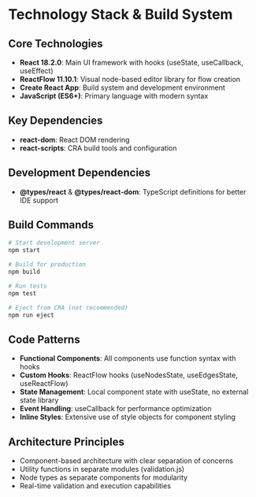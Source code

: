 # Technology Stack & Build System

## Core Technologies

- **React 18.2.0**: Main UI framework with hooks (useState, useCallback, useEffect)
- **ReactFlow 11.10.1**: Visual node-based editor library for flow creation
- **Create React App**: Build system and development environment
- **JavaScript (ES6+)**: Primary language with modern syntax

## Key Dependencies

- **react-dom**: React DOM rendering
- **react-scripts**: CRA build tools and configuration

## Development Dependencies

- **@types/react** & **@types/react-dom**: TypeScript definitions for better IDE support

## Build Commands

```bash
# Start development server
npm start

# Build for production
npm build

# Run tests
npm test

# Eject from CRA (not recommended)
npm run eject
```

## Code Patterns

- **Functional Components**: All components use function syntax with hooks
- **Custom Hooks**: ReactFlow hooks (useNodesState, useEdgesState, useReactFlow)
- **State Management**: Local component state with useState, no external state library
- **Event Handling**: useCallback for performance optimization
- **Inline Styles**: Extensive use of style objects for component styling

## Architecture Principles

- Component-based architecture with clear separation of concerns
- Utility functions in separate modules (validation.js)
- Node types as separate components for modularity
- Real-time validation and execution capabilities